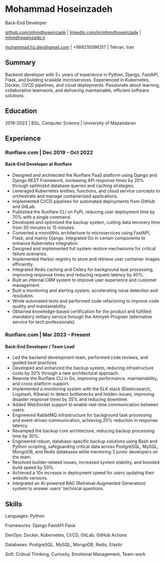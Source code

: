 # Mohammad Hoseinzadeh
Back-End Developer

[github.com/mhmdhoseinzade](https://github.com/mhmdhoseinzade) | [linkedin.com/in/mhmdhoseinzade](https://www.linkedin.com/in/mhmdhoseinzade) | [mhmdhoseinzade.ir](https://mhmdhoseinzade.ir)

[mohammad.hz.dev@gmail.com](mailto:mohammad.hz.dev@gmail.com) | +989210096317 | Tehran, Iran

Summary
---------
Backend developer with 5+ years of experience in Python, Django, FastAPI, Flask, and building scalable microservices. Experienced in Kubernetes, Docker, CI/CD pipelines, and cloud deployments. Passionate about learning, collaborative teamwork, and delivering maintainable, efficient software solutions.

Education
---------

2019-2023 | BSc, Computer Science | University of Mazandaran

Experience
----------

### Runflare.com | Dec 2019 - Oct 2022
#### Back-End Developer at Runflare

* Designed and architected the Runflare PaaS platform using Django and Django REST Framework, increasing API response times by 20% through optimized database queries and caching strategies.
* Leveraged Kubernetes entities, functions, and cloud service concepts to orchestrate and manage containerized applications.
* Implemented CI/CD pipelines for automated deployments from GitHub and GitLab.
* Published the Runflare CLI on PyPI, reducing user deployment time by 70% with a single command.
* Developed and optimized the backup system, cutting data recovery time from 30 minutes to 15 minutes.
* Converted a monolithic architecture to microservices using FastAPI, Flask, and mainly Django. Integrated Go in certain components to enhance Kubernetes integration.
* Designed and implemented full system restore mechanisms for critical failure scenarios.
* Implemented Harbor registry to store and retrieve user container images efficiently.
* Integrated Redis caching and Celery for background task processing, improving response times and reducing request latency by 40%.
* Built an internal CRM system to improve user experience and customer management.
* Built a monitoring and alerting system, accelerating issue detection and resolution.
* Wrote automated tests and performed code refactoring to improve code quality and maintainability.
* Obtained knowledge-based certification for the product and fulfilled mandatory military service through the Amriyeh Program (alternative service for tech professionals).

### Runflare.com | Mar 2023 – Present
#### Back-End Developer / Team Lead

* Led the backend development team, performed code reviews, and guided best practices
* Developed and enhanced the backup system, reducing infrastructure costs by 20% through a new architectural approach.
* Rewrote the Runflare CLI in Go, improving performance, maintainability, and cross-platform support.
* Implemented a monitoring system with the ELK stack (Elasticsearch, Logstash, Kibana) to detect bottlenecks and hidden issues, improving disaster response times by 35% and reducing downtime.
* Added WebSocket support to enable real-time communication between users.
* Engineered RabbitMQ infrastructure for background task processing and event-driven communication, achieving 25% reduction in response latency.
* Revamped the backup core architecture, reducing backup processing time by 30%.
* Engineered robust, database-specific backup solutions using Bash and Python scripting, safeguarding critical data across PostgreSQL, MySQL, MongoDB, and Redis databases while mentoring 3 junior developers on the team.
* Resolved builder-related issues, increased system stability, and boosted build speed by 50%.
* Achieved a 10x increase in deployment speed for users updating their website versions.
* Integrated an AI-powered RAG (Retrieval-Augmented Generation) system to answer users' technical questions.

Skills
---------
Languages: Python

Frameworks: Django  FastAPI  Flask

DevOps: Docker, Kubernetes, CI/CD, GitLab, GitHub Actions

Databases: PostgreSQL, MySQL, MongoDB, Redis, Elastic

Soft:  Critical Thinking, Curiosity, Emotional Management, Team-work


